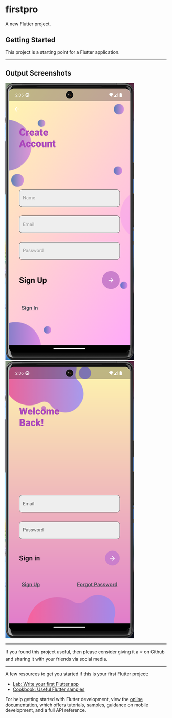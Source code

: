 # firstpro

A new Flutter project.

## Getting Started

This project is a starting point for a Flutter application.

---
## Output Screenshots

![Sign Up page Image](https://github.com/Tanya-Nagpal/loginpage/blob/master/android/Output%20Screenshots/signup.png)
![login Image](https://github.com/Tanya-Nagpal/loginpage/blob/master/android/Output%20Screenshots/log.png)

---

If you found this project useful, then please consider giving it a ⭐ on Github and sharing it with your friends via social media.

---

A few resources to get you started if this is your first Flutter project:

- [Lab: Write your first Flutter app](https://docs.flutter.dev/get-started/codelab)
- [Cookbook: Useful Flutter samples](https://docs.flutter.dev/cookbook)

For help getting started with Flutter development, view the
[online documentation](https://docs.flutter.dev/), which offers tutorials,
samples, guidance on mobile development, and a full API reference.
